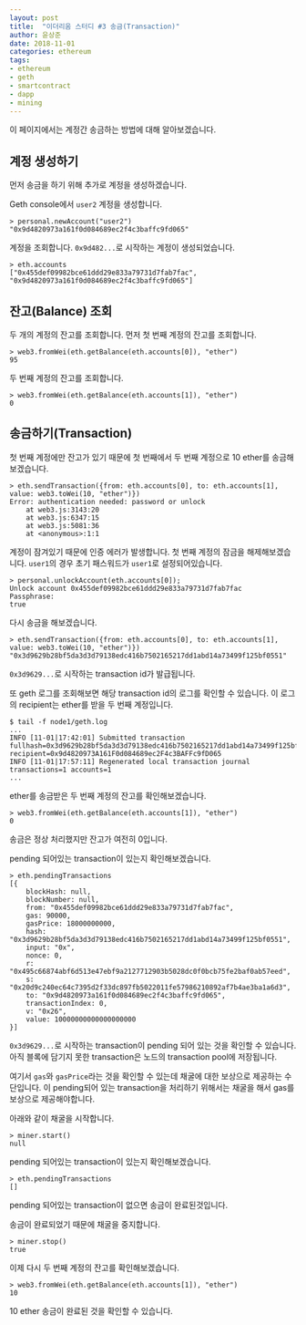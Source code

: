 ```yaml
---
layout: post
title:  "이더리움 스터디 #3 송금(Transaction)"
author: 윤상준
date: 2018-11-01
categories: ethereum
tags:
- ethereum
- geth
- smartcontract
- dapp
- mining
---
```


이 페이지에서는 계정간 송금하는 방법에 대해 알아보겠습니다.

## 계정 생성하기

먼저 송금을 하기 위해 추가로 계정을 생성하겠습니다.

Geth console에서 `user2` 계정을 생성합니다.

```
> personal.newAccount("user2")
"0x9d4820973a161f0d084689ec2f4c3baffc9fd065"
```

계정을 조회합니다.
`0x9d482...`로 시작하는 계정이 생성되었습니다.

```
> eth.accounts
["0x455def09982bce61ddd29e833a79731d7fab7fac", "0x9d4820973a161f0d084689ec2f4c3baffc9fd065"]
```

## 잔고(Balance) 조회

두 개의 계정의 잔고를 조회합니다.
먼저 첫 번째 계정의 잔고를 조회합니다.

```
> web3.fromWei(eth.getBalance(eth.accounts[0]), "ether")
95
```

두 번째 계정의 잔고를 조회합니다.

```
> web3.fromWei(eth.getBalance(eth.accounts[1]), "ether")
0
```

## 송금하기(Transaction)

첫 번째 계정에만 잔고가 있기 때문에 첫 번째에서 두 번째 계정으로 10 ether를 송금해보겠습니다.

```
> eth.sendTransaction({from: eth.accounts[0], to: eth.accounts[1], value: web3.toWei(10, "ether")})
Error: authentication needed: password or unlock
    at web3.js:3143:20
    at web3.js:6347:15
    at web3.js:5081:36
    at <anonymous>:1:1
```

계정이 잠겨있기 때문에 인증 에러가 발생합니다.
첫 번째 계정의 잠금을 해제해보겠습니다. `user1`의 경우 초기 패스워드가 `user1`로 설정되어있습니다.

```
> personal.unlockAccount(eth.accounts[0]);
Unlock account 0x455def09982bce61ddd29e833a79731d7fab7fac
Passphrase:
true
```

다시 송금을 해보겠습니다.

```
> eth.sendTransaction({from: eth.accounts[0], to: eth.accounts[1], value: web3.toWei(10, "ether")})
"0x3d9629b28bf5da3d3d79138edc416b7502165217dd1abd14a73499f125bf0551"
```

`0x3d9629...`로 시작하는 transaction id가 발급됩니다.

또 geth 로그를 조회해보면 해당 transaction id의 로그를 확인할 수 있습니다.
이 로그의 recipient는 ether를 받을 두 번째 계정입니다.

```
$ tail -f node1/geth.log
...
INFO [11-01|17:42:01] Submitted transaction                    fullhash=0x3d9629b28bf5da3d3d79138edc416b7502165217dd1abd14a73499f125bf0551 recipient=0x9d4820973A161F0d084689ec2F4c3BAFFc9fD065
INFO [11-01|17:57:11] Regenerated local transaction journal    transactions=1 accounts=1
...
```

ether를 송금받은 두 번째 계정의 잔고를 확인해보겠습니다.

```
> web3.fromWei(eth.getBalance(eth.accounts[1]), "ether")
0
```

송금은 정상 처리했지만 잔고가 여전히 0입니다.

pending 되어있는 transaction이 있는지 확인해보겠습니다.

```
> eth.pendingTransactions
[{
    blockHash: null,
    blockNumber: null,
    from: "0x455def09982bce61ddd29e833a79731d7fab7fac",
    gas: 90000,
    gasPrice: 18000000000,
    hash: "0x3d9629b28bf5da3d3d79138edc416b7502165217dd1abd14a73499f125bf0551",
    input: "0x",
    nonce: 0,
    r: "0x495c66874abf6d513e47ebf9a2127712903b5028dc0f0bcb75fe2baf0ab57eed",
    s: "0x20d9c240ec64c7395d2f33dc897fb5022011fe57986210892af7b4ae3ba1a6d3",
    to: "0x9d4820973a161f0d084689ec2f4c3baffc9fd065",
    transactionIndex: 0,
    v: "0x26",
    value: 10000000000000000000
}]
```

`0x3d9629...`로 시작하는 transaction이 pending 되어 있는 것을 확인할 수 있습니다.
아직 블록에 담기지 못한 transaction은 노드의 transaction pool에 저장됩니다.

여기서 `gas`와 `gasPrice`라는 것을 확인할 수 있는데 채굴에 대한 보상으로 제공하는 수단입니다.
이 pending되어 있는 transaction을 처리하기 위해서는 채굴을 해서 gas를 보상으로 제공해야합니다.

아래와 같이 채굴을 시작합니다.

```
> miner.start()
null
```

pending 되어있는 transaction이 있는지 확인해보겠습니다.

```
> eth.pendingTransactions
[]
```

pending 되어있는 transaction이 없으면 송금이 완료된것입니다.

송금이 완료되었기 때문에 채굴을 중지합니다.

```
> miner.stop()
true
```

이제 다시 두 번째 계정의 잔고를 확인해보겠습니다.

```
> web3.fromWei(eth.getBalance(eth.accounts[1]), "ether")
10
```

10 ether 송금이 완료된 것을 확인할 수 있습니다.
